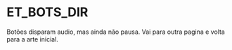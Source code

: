 # ET_BOTS_DIR
Botões disparam audio, mas ainda não pausa. Vai para outra pagina e volta para a arte inicial.
